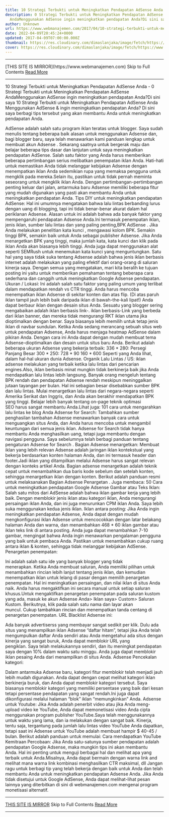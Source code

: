 ```yaml
---
title: 10 Strategi Terbukti untuk Meningkatkan Pendapatan AdSense Anda
description: 0 Strategi Terbukti untuk Meningkatkan Pendapatan AdSense
  AndaMenggunakan AdSense ingin meningkatkan pendapatan Anda?Di sini saya
author: Unknown
url: https://www.webmanajemen.com/2017/04/10-strategi-terbukti-untuk-meningkatkan.html
date: 2022-04-09T20:45:24+0000
updated: 2017-04-09T07:00:00.000Z
thumbnail: https://res.cloudinary.com/dimaslanjaka/image/fetch/https://www.shoutmeloud.com/wp-content/uploads/2012/04/Increase-Adsense-Earning.jpg
cover: https://res.cloudinary.com/dimaslanjaka/image/fetch/https://www.shoutmeloud.com/wp-content/uploads/2012/04/Increase-Adsense-Earning.jpg
---
```


<hr/> [THIS SITE IS MIRROR](https://www.webmanajemen.com) Skip to Full Contents <a href="https://www.webmanajemen.com/2017/04/10-strategi-terbukti-untuk-meningkatkan.html" rel="follow" class="button" id="read-more">Read More</a> <hr/> 10 Strategi Terbukti untuk Meningkatkan Pendapatan AdSense Anda - 0 Strategi Terbukti untuk Meningkatkan Pendapatan AdSense AndaMenggunakan AdSense ingin meningkatkan pendapatan Anda?Di sini saya 10 Strategi Terbukti untuk Meningkatkan Pendapatan AdSense Anda
Menggunakan AdSense & ingin meningkatkan pendapatan Anda? Di sini saya berbagi tips tersebut yang akan membantu Anda untuk meningkatkan pendapatan Anda.

AdSense adalah salah satu program iklan teratas untuk blogger.
Saya sudah menulis tentang beberapa baik alasan untuk menggunakan Adsense dan, bagi blogger baru, saya telah menawarkan kami panduan lengkap untuk membuat akun Adsense .
Sekarang saatnya untuk bergerak maju dan belajar beberapa tips dasar dan lanjutan untuk saya meningkatkan pendapatan AdSense.
Salah satu faktor yang Anda harus memberikan beberapa pertimbangan serius melibatkan penempatan iklan Anda. Hati-hati untuk memastikan Anda tidak melanggar kebijakan Adsense dengan menempatkan iklan Anda sedemikian rupa yang memaksa pengguna untuk mengklik pada mereka.Selain itu, pastikan untuk tidak pernah meminta seseorang untuk mengklik iklan Anda.
Dengan pertimbangan-pertimbangan penting keluar dari jalan, antarmuka baru Adsense memiliki beberapa fitur yang mudah digunakan yang pasti akan membantu Anda untuk meningkatkan pendapatan Anda.
Tips DIY untuk meningkatkan pendapatan AdSense:
Hal ini umumnya mengatakan bahwa lalu lintas berbanding lurus dengan uang di blogging, tapi ini tidak benar-benar akurat dalam hal periklanan Adsense. Alasan untuk ini adalah bahwa ada banyak faktor yang mempengaruhi pendapatan Adsense Anda.Ini termasuk penempatan iklan, jenis iklan, sumber lalu lintas dan yang paling penting,BPK AdSense .
Jika Anda melakukan penelitian kata kunci , mengawasi kolom BPK. Semakin tinggi BPK, semakin baik untuk Anda sebagai publisher Adsense. Jika Anda menargetkan BPK yang tinggi, maka jumlah kata, kata kunci dan klik pada iklan Anda akan biasanya lebih tinggi.
Anda juga dapat menggunakan alat seperti SEMRush untuk menemukan kata kunci yang menguntungkan.
Satu hal yang saya tidak suka tentang Adsense adalah bahwa jenis iklan berbasis internet adalah melakukan yang paling efektif dari orang-orang di saluran kinerja saya.
Dengan semua yang mengatakan, mari kita beralih ke tujuan posting ini yaitu untuk memberikan pemahaman tentang beberapa cara sederhana dan canggih untuk meningkatkan Google Adsense pendapatan.
Ukuran / Lokasi:
Ini adalah salah satu faktor yang paling umum yang terlibat dalam mendapatkan rendah vs CTR tinggi.
Anda harus mencoba menempatkan iklan Adsense di sekitar konten dan atas flip. (Di atas paruh iklan tampil jauh lebih baik daripada iklan di bawah-the-kali lipat!)
Anda dapat berbaur iklan dengan desain situs Anda.
Sesuatu yang blogger sering mengabaikan adalah iklan berbasis link-. iklan berbasis-Link yang berbeda dari iklan banner, dan mereka tidak mengurangi RKT iklan utama jika dioptimalkan dengan benar. Saya biasanya lebih memilih untuk tetap jenis iklan di navbar sundulan.
Ketika Anda sedang merancang sebuah situs web untuk pendapatan Adsense, Anda harus menjaga heatmap AdSense dalam pikiran Anda. Dengan cara ini Anda dapat dengan mudah membuat tema Adsense-dioptimalkan dan desain untuk situs baru Anda.
Berikut adalah beberapa ukuran Adsense yang bekerja terbaik:
336 * 280: Persegi Panjang Besar
300 * 250:
728 * 90
160 * 600
Seperti yang Anda lihat, dalam hal-hal ukuran dunia Adsense.
Organik Lalu Lintas / US:
iklan adsense melakukan yang terbaik ketika lalu lintas dari pencarian engines.Also, iklan berbasis minat mungkin tidak berkinerja baik jika Anda mendapatkan lalu lintas lebih langsung. Banyak orang mengeluh tentang BPK rendah dan pendapatan Adsense rendah meskipun meninggalkan jutaan tayangan per bulan. Hal ini sebagian besar disebabkan sumber BPK dan lalu lintas. Mulai menargetkan lalu lintas dari negara-negara seperti Amerika Serikat dan Inggris, dan Anda akan berakhir mendapatkan BPK yang tinggi.
Belajar lebih banyak tentang on-page teknik optimasi SEO harus sangat membantu Anda.Lihat juga:
101 cara untuk mengarahkan lalu lintas ke blog Anda
Adsense for Search: Tambahkan sumber penghasilan tambahan
Adsense menawarkan banyak cara untuk menguangkan situs Anda, dan Anda harus mencoba untuk mengambil keuntungan dari semua jenis iklan. Adsense for Search tidak hanya membantu Anda menghasilkan uang, tetapi juga membantu dengan navigasi pengguna. Saya sebelumnya telah berbagi panduan tentang pengaturan Adsense for Search .
Bagian Adsense menargetkan: Membuat iklan yang lebih relevan
Adsense adalah jaringan iklan kontekstual yang bekerja berdasarkan konten halaman Anda, dan ini termasuk header dan footer.Jadi iklan yang ditampilkan melalui Adsense harus sangat relevan dengan konteks artikel Anda.
Bagian adsense menargetkan adalah teknik cepat untuk menambahkan dua baris kode sebelum dan setelah konten, sehingga menargetkan iklan dengan konten. Berikut adalah panduan resmi untuk melaksanakan Bagian Adsense Penargetan .
Juga membaca: 50 Cara untuk meningkatkan pendapatan Google Adsense
Gambar atau Teks Iklan:
Salah satu mitos dari AdSense adalah bahwa iklan gambar kerja yang lebih baik. Dengan memblokir jenis iklan atau kategori iklan, Anda mengurangi persaingan iklan Anda, dan ini juga menurunkan CPM iklan Anda. Saya lebih suka menggunakan kedua jenis iklan.
Iklan antara posting:
Jika Anda ingin meningkatkan pendapatan Adsense, Anda dapat dengan mudah mengkonfigurasi iklan Adsense untuk mencocokkan dengan latar belakang halaman Anda dan warna, dan menambahkan 468 * 60 iklan gambar atau iklan teks link di antara posting. Anda juga dapat menambahkan 7-10 gambar, mengingat bahwa Anda ingin menawarkan pengalaman pengguna yang baik untuk pembaca Anda. Pastikan untuk menambahkan cukup ruang antara iklan & konten, sehingga tidak melanggar kebijakan AdSense.
Penargetan penempatan:

Ini adalah salah satu ide yang banyak blogger yang tidak menerapkan. Ketika Anda membuat saluran, Anda memiliki pilihan untuk menambahkan rincian lebih lanjut tentang jenis iklan, dan kemudian menempatkan iklan untuk lelang di pasar dengan memilih penargetan penempatan. Hal ini meningkatkan persaingan, dan nilai iklan di situs Anda naik. Anda harus mengaktifkan ini secara manual untuk setiap saluran khusus.Untuk mengaktifkan penargetan penempatan pada saluran kustom yang ada, masuk ke akun Adsense Anda> Iklan saya> Custom> Saluran Kustom. Berikutnya, klik pada salah satu nama dan layar akan muncul. Cukup tambahkan rincian dan menempatkan tanda centang di penargetan penempatan.
URL Blacklist Adsense ini:

Ada banyak advertiserss yang membayar sangat sedikit per klik. Dulu ada situs yang menampilkan iklan Adsense “daftar hitam”, tetapi jika Anda telah mengumpulkan daftar Anda sendiri atau Anda mengetahui ada situs dengan kinerja yang sangat buruk, Anda dapat memblokir URL yang pengiklan. Saya telah melakukannya sendiri, dan itu meningkat pendapatan saya dengan 10% dalam waktu satu minggu. Anda juga dapat memblokir iklan pesaing Anda dari menampilkan di situs Anda.
Adsense Pencekalan kategori:

Dalam antarmuka Adsense baru, kategori fitur memblokir telah menjadi jauh lebih mudah digunakan. Anda dapat dengan cepat melihat kategori iklan berkinerja buruk, dan Anda dapat memblokir kategori tersebut. Saya biasanya memblokir kategori yang memiliki persentase yang baik dari kesan tetapi persentase pendapatan yang sangat rendah.Ini juga dapat dikonfigurasi melalui halaman “blok” iklan “memungkinkan” Anda.
Adsense untuk Youtube:
Jika Anda adalah penerbit video atau jika Anda meng-upload video ke YouTube, Anda dapat memonetisasi video Anda cipta menggunakan program publisher YouTube.Saya telah menggunakannya untuk waktu yang lama, dan ia melakukan dengan sangat baik. Kinerja, tentu saja, tergantung pada jumlah lalu lintas video YouTube Anda dapatkan, tetapi saat ini Adsense untuk YouTube adalah membuat hampir $ 40-45 / bulan. Berikut adalah panduan untuk memulai:
Cara mendapatkan YouTube Kemitraan
Percobaan:
Jika Anda satu-satunya sumber pendapatan adalah pendapatan Google Adsense, maka mungkin tips ini akan membantu Anda. Hal ini penting untuk menguji berbagai hal dan melihat apa yang terbaik untuk Anda.Misalnya, Anda dapat bermain dengan warna link and melihat mana warna link kombinasi menghasilkan CTR maksimal, dll
Jangan ragu untuk berbagi tip yang telah bekerja dengan baik untuk Anda dan telah membantu Anda untuk meningkatkan pendapatan Adsense Anda.
Jika Anda tidak disetujui untuk Google AdSense, Anda dapat melihat-lihat pesan lainnya yang diterbitkan di sini di webmanajemen.com mengenai program monetisasi alternatif. <hr/> [THIS SITE IS MIRROR](https://www.webmanajemen.com) Skip to Full Contents <a href="https://www.webmanajemen.com/2017/04/10-strategi-terbukti-untuk-meningkatkan.html" rel="follow" class="button" id="read-more">Read More</a> <hr/>
